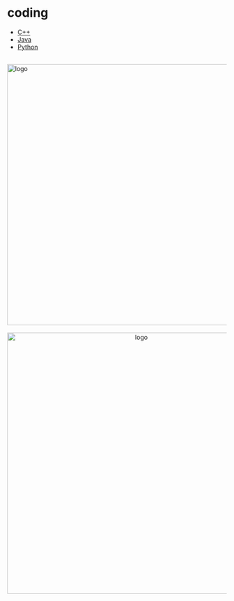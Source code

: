 # coding
  
-   [C++](/coding/C++.md)
-   [Java](/coding/java.md)
-   [Python](/coding/python.md)

<br />
<img  src='/img/bjkb.PNG' width="600" alt="logo">
<br />
<br />
<div align="center">
<img  src='/img/01.jpeg' width="600" alt="logo" />
</div>
<br />
<br />
